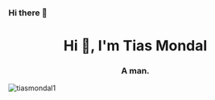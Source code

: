 ### Hi there 👋

<!--
**TiasMondal1/TiasMondal1** is a ✨ _special_ ✨ repository because its `README.md` (this file) appears on your GitHub profile.

Here are some ideas to get you started:

- 🔭 I’m currently working on ...
- 🌱 I’m currently learning ...
- 👯 I’m looking to collaborate on ...
- 🤔 I’m looking for help with ...
- 💬 Ask me about ...
- 📫 How to reach me: ...
- 😄 Pronouns: ...
- ⚡ Fun fact: ...
-->

<h1 align="center">Hi 👋, I'm Tias Mondal</h1>
<h3 align="center">A man.</h3>

<p align="left"> <img src="https://komarev.com/ghpvc/?username=tiasmondal1&label=PROFILE%20VIEWS&color=0081a8&style=round" alt="tiasmondal1" /> </p>
